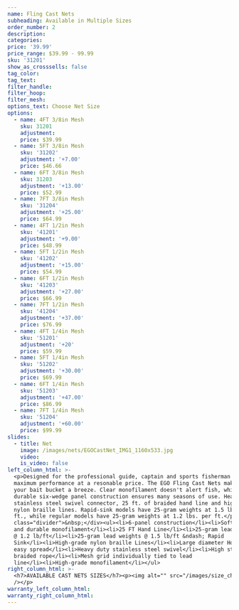 ```yaml
---
name: Fling Cast Nets
subheading: Available in Multiple Sizes
order_number: 2
description:
categories:
price: '39.99'
price_range: $39.99 - 99.99
sku: '31201'
show_as_crosssells: false
tag_color:
tag_text:
filter_handle:
filter_hoop:
filter_mesh:
options_text: Choose Net Size
options:
  - name: 4FT 3/8in Mesh
    sku: 31201
    adjustment:
    price: $39.99
  - name: 5FT 3/8in Mesh
    sku: '31202'
    adjustment: '+7.00'
    price: $46.66
  - name: 6FT 3/8in Mesh
    sku: 31203
    adjustment: '+13.00'
    price: $52.99
  - name: 7FT 3/8in Mesh
    sku: '31204'
    adjustment: '+25.00'
    price: $64.99
  - name: 4FT 1/2in Mesh
    sku: '41201'
    adjustment: '+9.00'
    price: $48.99
  - name: 5FT 1/2in Mesh
    sku: '41202'
    adjustment: '+15.00'
    price: $54.99
  - name: 6FT 1/2in Mesh
    sku: '41203'
    adjustment: '+27.00'
    price: $66.99
  - name: 7FT 1/2in Mesh
    sku: '41204'
    adjustment: '+37.00'
    price: $76.99
  - name: 4FT 1/4in Mesh
    sku: '51201'
    adjustment: '+20'
    price: $59.99
  - name: 5FT 1/4in Mesh
    sku: '51202'
    adjustment: '+30.00'
    price: $69.99
  - name: 6FT 1/4in Mesh
    sku: '51203'
    adjustment: '+47.00'
    price: $86.99
  - name: 7FT 1/4in Mesh
    sku: '51204'
    adjustment: '+60.00'
    price: $99.99
slides:
  - title: Net
    image: /images/nets/EGOCastNet_IMG1_1160x533.jpg
    video:
    is_video: false
left_column_html: >-
  <p>Designed for the professional guide, captain and sports fisherman demanding
  maximum performance at a resonable price. The EGO Fling Cast Nets make filling
  your bait bucket a breeze. Clear monofilament doesn't alert fish, while the
  durable six-wedge panel construction ensures many seasons of use. Heavy-duty
  stainless steel swivel connector, 25 ft. of braided hand line and high-grade
  nylon braille lines. Rapid-sink models have 25-gram weights at 1.5 lbs. per
  ft., while regular models have 25-gram weights at 1.2 lbs. per ft.</p><div
  class="divider">&nbsp;</div><ul><li>6-panel construction</li><li>Soft, clear
  and durable monofilament</li><li>25 FT Hand Line</li><li>25-gram lead weights
  @ 1.2 lb/ft</li><li>25-gram lead weights @ 1.5 lb/ft &ndash; Rapid
  Sink</li><li>High-grade nylon braille Lines</li><li>Large diameter Horn for
  easy spread</li><li>Heavy duty stainless steel swivel</li><li>High strength
  braided rope</li><li>Mesh grid individually tied to lead
  line</li><li>High-grade monofilament</li></ul>
right_column_html: >-
  <h7>AVAILABLE CAST NETS SIZES</h7><p><img alt="" src="/images/size_chart.png"
  /></p>
warranty_left_column_html:
warranty_right_column_html:
---
```


